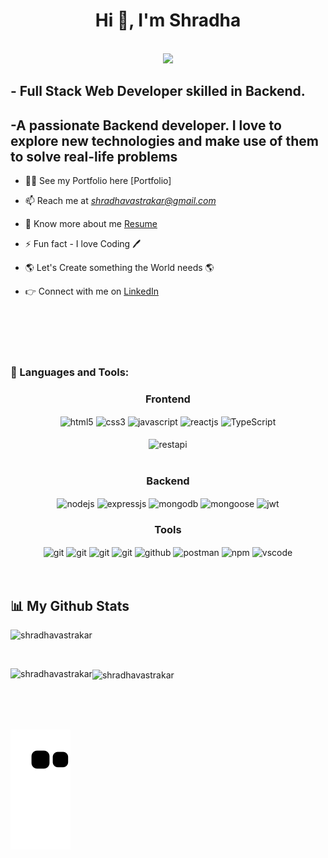 

<h1 align="center">Hi 👋, I'm Shradha </h1>
<br/>
<div align="center">
 <img src="https://readme-typing-svg.herokuapp.com/?lines=Full+Stack+Web+Developer;Back+end+Developer;Web+Developer;Quick+learner&color=cyan&center=true" />
</div>
<h2>- Full Stack Web Developer skilled in Backend.</h2>
<h2>-A passionate Backend developer. I love to explore new technologies and make use of them to solve real-life problems </h2>
<img align="right" alt "Coding" width="400" src="https://camo.githubusercontent.com/b031dd766cfe15f73313260e8ef489bd6437fa30c84765973bb2fa059175789d/68747470733a2f2f692e70696e696d672e636f6d2f6f726967696e616c732f31382f61342f39342f31386134393439666339633830363731373264336239366533303265373039372e676966">


<!-- <p align="left"> <img src="https://camo.githubusercontent.com/b031dd766cfe15f73313260e8ef489bd6437fa30c84765973bb2fa059175789d/68747470733a2f2f692e70696e696d672e636f6d2f6f726967696e616c732f31382f61342f39342f31386134393439666339633830363731373264336239366533303265373039372e676966" alt="Shradha" /> </p> -->



- 👨‍💻 See my Portfolio here [Portfolio]

- 📫 Reach me at *shradhavastrakar@gmail.com*

- 📄 Know more about me [Resume](https://drive.google.com/file/d/1NPdI4VdheQ3tfCpshVEpxkIerQvLAfck/view?usp=share_link)

- ⚡ Fun fact - I love Coding 🖊️

-  🌎 Let's Create something the World needs 🌎

- 👉 Connect with me on [LinkedIn](https://drive.google.com/file/d/1NPdI4VdheQ3tfCpshVEpxkIerQvLAfck/view?usp=share_link)


<br/>
<br/>
<br/>
<br/>

<h3 align="left">🚀 Languages and Tools:</h3>
<div align="center">
 
 <div align="center"><h3 align="center">Frontend</h3>
<img src="https://img.shields.io/badge/html5-%23E34F26.svg?style=for-the-badge&logo=html5&logoColor=white" align="center" alt="html5">
<img src = "https://img.shields.io/badge/css3-%231572B6.svg?style=for-the-badge&logo=css3&logoColor=white" align="center" alt="css3">
<img src ="https://img.shields.io/badge/javascript-%23323330.svg?style=for-the-badge&logo=javascript&logoColor=%23F7DF1E" align="center" alt="javascript">
<img src="https://img.shields.io/badge/React-20232A?style=for-the-badge&logo=react&logoColor=61DAFB"  align="center" alt="reactjs" />

<img src="https://img.shields.io/badge/-TypeScript-007ACC?style=flat-square&logo=typescript&logoColor=white" align="center" style="paddding : 5px;" alt="TypeScript" />
<br/>
<br/>
  
  <img src="https://img.shields.io/badge/rest api-%23000000.svg?style=for-the-badge&logo=flask&logoColor=white" align="center" alt="restapi"/>
  
</div>
 <br/>
  <div align="center"><h3 align="center">Backend</h3> 
<img src="https://img.shields.io/badge/Node.js-339933?style=for-the-badge&logo=nodedotjs&logoColor=white" align="center" alt="nodejs" />
<img src="https://img.shields.io/badge/Express.js-000000?style=for-the-badge&logo=express&logoColor=white" align="center" alt="expressjs"/>
<img src="https://img.shields.io/badge/MongoDB-4EA94B?style=for-the-badge&logo=mongodb&logoColor=white" align="center" alt="mongodb"/>
<img src="https://img.shields.io/badge/mongoose-%2300f.svg?style=for-the-badge&logo=fastify&logoColor=white" align="center" alt="mongoose"/>
   <img src="https://img.shields.io/badge/JWT-black?style=for-the-badge&logo=JSON%20web%20tokens" align="center" alt="jwt"/>
 </div>
  <div align="center"><h3 align="center">Tools</h3> 
   <img src="https://img.shields.io/badge/heroku-%23430098.svg?style=for-the-badge&logo=heroku&logoColor=white" align="center" alt="git"/>
   <img src="https://img.shields.io/badge/netlify-%23000000.svg?style=for-the-badge&logo=netlify&logoColor=#00C7B7" align="center" alt="git"/>
   <img src="https://img.shields.io/badge/vercel-%23000000.svg?style=for-the-badge&logo=vercel&logoColor=whit" align="center" alt="git"/>
   <img src="https://img.shields.io/badge/Git-f44d27?style=for-the-badge&logo=git&logoColor=white"  align="center" alt="git"/>
<img src="https://img.shields.io/badge/GitHub-100000?style=for-the-badge&logo=github&logoColor=white"  align="center" alt="github"/>
<img src ="https://img.shields.io/badge/Postman-FF6C37?style=for-the-badge&logo=postman&logoColor=white" align="center" alt="postman">
<img src = "https://img.shields.io/badge/NPM-%23000000.svg?style=for-the-badge&logo=npm&logoColor=white" align="center" alt="npm">
   <img src="https://img.shields.io/badge/Visual%20Studio-5C2D91.svg?style=for-the-badge&logo=visual-studio&logoColor=white"  align="center" alt="vscode"/>
   <br/>
<br/>
 </div>
</div>

<br/>
  
  ##
 
 
 ## 📊 My Github Stats

<p align="center">

<!--         <img title="🔥 Get streak stats for your profile at git.io/streak-stats" alt="Shradha's streak" src="https://github-readme-streak-stats.herokuapp.com/?user=shradhavastrakar&theme=black-ice&hide_border=true&stroke=0000&background=060A0CD0"/> -->
 <img margin= "auto" title="🔥 Get streak stats for your profile at git.io/streak-stats"  src="https://github-readme-streak-stats.herokuapp.com/?user=shradhavastrakar&theme=black-ice&hide_border=true&stroke=0000&background=060A0CD0" alt="shradhavastrakar" /></p>
    </a>
</p>


  <br/>
  
<p align="center">

<!--      <img alt="Shradha's Github Stats" src="https://github-readme-stats.vercel.app/api?username=shradhavastrakar&show_icons=false&count_private=true&theme=react&hide_border=true&bg_color=0D1117" /></a> -->

 </p> 
 
 <p><img align="left" src="https://github-readme-stats.vercel.app/api/top-langs?username=shradhavastrakar&show_icons=false&count_private=true&theme=react&hide_border=true&bg_color=0D1117" alt="shradhavastrakar" /></p>

<p><img align="center" src="https://github-readme-stats.vercel.app/api?username=shradhavastrakar&show_icons=true&locale=en" alt="shradhavastrakar" /></p>
 <br/>


<br/>
<br/>

<div> 
 

   
  ![Snake animation](https://github.com/rafaballerini/rafaballerini/blob/output/github-contribution-grid-snake.svg)
 
</div>




